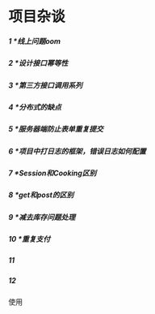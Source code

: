 # 项目杂谈

##### 1 *线上问题oom

##### 2 *设计接口幂等性 

##### 3 *第三方接口调用系列

##### 4 *分布式的缺点

##### 5 *服务器端防止表单重复提交

##### 6 *项目中打日志的框架，错误日志如何配置

##### 7 *Session和Cooking区别

##### 8 *get和post的区别

##### 9 *减去库存问题处理

##### 10 *重复支付

##### 11

##### 12

使用

